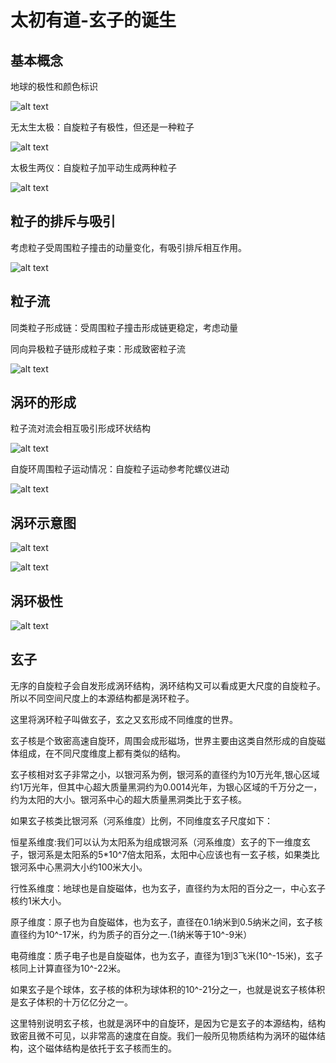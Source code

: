 # 太初有道-玄子的诞生

## 基本概念

地球的极性和颜色标识

![alt text](assets/xuan00.png)

无太生太极：自旋粒子有极性，但还是一种粒子

![alt text](assets/xuan01.png)

太极生两仪：自旋粒子加平动生成两种粒子

![alt text](assets/xuan03.png)

## 粒子的排斥与吸引

考虑粒子受周围粒子撞击的动量变化，有吸引排斥相互作用。

![alt text](assets/xuan04.png)

## 粒子流

同类粒子形成链：受周围粒子撞击形成链更稳定，考虑动量

同向异极粒子链形成粒子束：形成致密粒子流

![alt text](assets/xuan05.png)

## 涡环的形成

粒子流对流会相互吸引形成环状结构

![alt text](assets/xuan06.png)

自旋环周围粒子运动情况：自旋粒子运动参考陀螺仪进动

![alt text](assets/xuan07.png)

## 涡环示意图

![alt text](assets/xuan08.png)

![alt text](assets/xuan09.png)

## 涡环极性

![alt text](assets/xuan10.png)

## 玄子

无序的自旋粒子会自发形成涡环结构，涡环结构又可以看成更大尺度的自旋粒子。所以不同空间尺度上的本源结构都是涡环粒子。

这里将涡环粒子叫做玄子，玄之又玄形成不同维度的世界。

玄子核是个致密高速自旋环，周围会成形磁场，世界主要由这类自然形成的自旋磁体组成，在不同尺度维度上都有类似的结构。

玄子核相对玄子非常之小，以银河系为例，银河系的直径约为10万光年,银心区域约1万光年，但其中心超大质量黑洞约为0.0014光年，为银心区域的千万分之一，约为太阳的大小。银河系中心的超大质量黑洞类比于玄子核。

如果玄子核类比银河系（河系维度）比例，不同维度玄子尺度如下：

恒星系维度:我们可以认为太阳系为组成银河系（河系维度）玄子的下一维度玄子，银河系是太阳系的5*10^7倍太阳系，太阳中心应该也有一玄子核，如果类比银河系中心黑洞大小约100米大小。

行性系维度：地球也是自旋磁体，也为玄子，直径约为太阳的百分之一，中心玄子核约1米大小。

原子维度：原子也为自旋磁体，也为玄子，直径在0.1纳米到0.5纳米之间，玄子核直径约为10^-17米，约为质子的百分之一.(1纳米等于10^-9米）

电荷维度：质子电子也是自旋磁体，也为玄子，直径为1到3飞米(10^-15米)，玄子核同上计算直径为10^-22米。

如果玄子是个球体，玄子核的体积为球体积的10^-21分之一，也就是说玄子核体积是玄子体积的十万亿亿分之一。

这里特别说明玄子核，也就是涡环中的自旋环，是因为它是玄子的本源结构，结构致密且微不可见，以非常高的速度在自旋。我们一般所见物质结构为涡环的磁体结构，这个磁体结构是依托于玄子核而生的。
